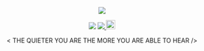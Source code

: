 <p align="center">
	<a href="https://anonymous.ishacker.net"><img src="https://anonymous.ishacker.net/2020/06/10/about-page-image/anonymous.jpg"></a>
</p>

<p align="center">
<img src="https://badges.frapsoft.com/os/v1/open-source.png?v=103"></img>
<a rel="travis-ci" href="https://travis-ci.com/YUbuntu0109/YUbuntu0109.github.io">
	<img src="https://travis-ci.com/YUbuntu0109/anonymous.svg?branch=HexoBackup"></img>
</a>
<a rel="license" href="http://creativecommons.org/licenses/by-nc-sa/4.0/">
	<img alt="知识共享许可协议" style="border-width:0" height="21" src="https://i.creativecommons.org/l/by-nc-sa/4.0/88x31.png">
</a>
</p>

<p align="center">< THE QUIETER YOU ARE THE MORE YOU ARE ABLE TO HEAR /><p>
